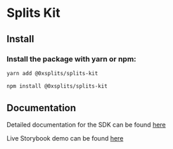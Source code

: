 # Splits Kit

## Install

### Install the package with yarn or npm:

```bash
yarn add @0xsplits/splits-kit

npm install @0xsplits/splits-kit

```

## Documentation

Detailed documentation for the SDK can be found [here](https://docs.splits.org/splits-kit)

Live Storybook demo can be found [here](https://kit.splits.org)
